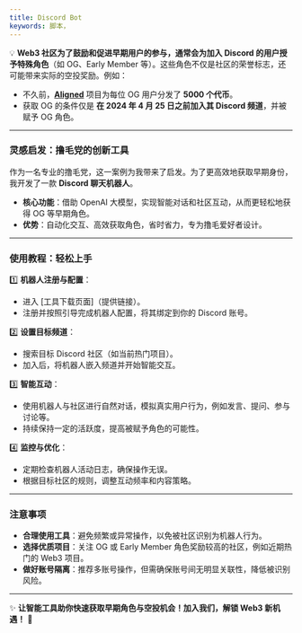 ```yaml
---
title: Discord Bot
keywords: 脚本，
---
```

💡 **Web3 社区为了鼓励和促进早期用户的参与，通常会为加入 Discord 的用户授予特殊角色**（如 OG、Early Member 等）。这些角色不仅是社区的荣誉标志，还可能带来实际的空投奖励。例如：

- 不久前，**[Aligned](https://x.com/alignedlayer)** 项目为每位 OG 用户分发了 **5000 个代币**。
- 获取 OG 的条件仅是 **在 2024 年 4 月 25 日之前加入其 Discord 频道**，并被赋予 OG 角色。

---

### **灵感启发：撸毛党的创新工具**

作为一名专业的撸毛党，这一案例为我带来了启发。为了更高效地获取早期身份，我开发了一款 **Discord 聊天机器人**。

- **核心功能**：借助 OpenAI 大模型，实现智能对话和社区互动，从而更轻松地获得 OG 等早期角色。
- **优势**：自动化交互、高效获取角色，省时省力，专为撸毛爱好者设计。

---

### **使用教程：轻松上手**

1️⃣ **机器人注册与配置**：

- 进入 [工具下载页面]（提供链接）。
- 注册并按照引导完成机器人配置，将其绑定到你的 Discord 账号。

2️⃣ **设置目标频道**：

- 搜索目标 Discord 社区（如当前热门项目）。
- 加入后，将机器人嵌入频道并开始智能交互。

3️⃣ **智能互动**：

- 使用机器人与社区进行自然对话，模拟真实用户行为，例如发言、提问、参与讨论等。
- 持续保持一定的活跃度，提高被赋予角色的可能性。

4️⃣ **监控与优化**：

- 定期检查机器人活动日志，确保操作无误。
- 根据目标社区的规则，调整互动频率和内容策略。

---

### **注意事项**

- **合理使用工具**：避免频繁或异常操作，以免被社区识别为机器人行为。
- **选择优质项目**：关注 OG 或 Early Member 角色奖励较高的社区，例如近期热门的 Web3 项目。
- **做好账号隔离**：推荐多账号操作，但需确保账号间无明显关联性，降低被识别风险。

---

✨ **让智能工具助你快速获取早期角色与空投机会！加入我们，解锁 Web3 新机遇！** 🚀